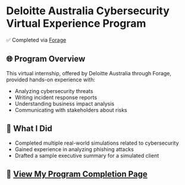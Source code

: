 # Deloitte Australia Cybersecurity Virtual Experience Program

✅ Completed via [Forage](https://www.theforage.com/virtual-experience/E9pA6qsdbeyEkp3ti/deloitte-australia/cyber-c1e3/finish-line)

## 🌐 Program Overview
This virtual internship, offered by Deloitte Australia through Forage, provided hands-on experience with:
- Analyzing cybersecurity threats
- Writing incident response reports
- Understanding business impact analysis
- Communicating with stakeholders about risks

## 📃 What I Did
- Completed multiple real-world simulations related to cybersecurity
- Gained experience in analyzing phishing attacks
- Drafted a sample executive summary for a simulated client

## 🔗 [View My Program Completion Page](https://www.theforage.com/virtual-experience/E9pA6qsdbeyEkp3ti/deloitte-australia/cyber-c1e3/finish-line)
